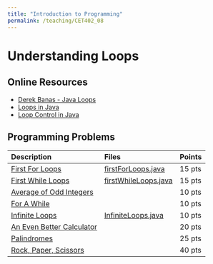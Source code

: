 ```yaml
---
title: "Introduction to Programming"
permalink: /teaching/CET402_08
---
```


# Understanding Loops

## Online Resources
- [Derek Banas - Java Loops](https://www.youtube.com/watch?v=efvZmFd1prA&list=PLE7E8B7F4856C9B19&index=4)
- [Loops in Java](https://www.javatpoint.com/java-for-loop)
- [Loop Control in Java](https://www.tutorialspoint.com/java/java_loop_control.htm)

## Programming Problems

| Description                                                                   | Files                                                                 | Points |
| :---------------------------------------------------------------------------- | :-------------------------------------------------------------------- | :----- |
| [First For Loops](/files/CET402/pdfs/08_firstForLoops.pdf)                    | [firstForLoops.java](/files/CET402/java_files/firstForLoops.java)     | 15 pts |
| [First While Loops](/files/CET402/pdfs/08_firstWhileLoops.pdf)                | [firstWhileLoops.java](/files/CET402/java_files/firstWhileLoops.java) | 15 pts |
| [Average of Odd Integers](/files/CET402/pdfs/08_AverageOfOddIntegers.pdf)     |                                                                       | 10 pts |
| [For A While](/files/CET402/pdfs/08_ForAWhile.pdf)                            |                                                                       | 10 pts |
| [Infinite Loops](/teaching/CET402_InfiniteLoops)                              | [InfiniteLoops.java](/files/CET402/java_files/InfiniteLoops.java)     | 10 pts |
| [An Even Better Calculator](/files/CET402/pdfs/08_AnEvenBetterCalculator.pdf) |                                                                       | 20 pts |
| [Palindromes](/files/CET402/pdfs/08_Palindromes.pdf)                          |                                                                       | 25 pts |
| [Rock, Paper, Scissors](/files/CET402/pdfs/08_RockPaperScissors.pdf)          |                                                                       | 40 pts |
